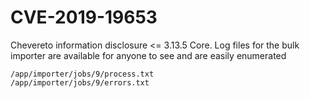 # CVE-2019-19653
Chevereto information disclosure <= 3.13.5 Core. Log files for the bulk importer are available for anyone to see and are easily enumerated

```
/app/importer/jobs/9/process.txt
/app/importer/jobs/9/errors.txt
```

